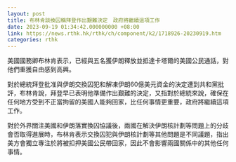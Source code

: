 ```yaml
---
layout: post
title: 布林肯談換囚稱拜登作出艱難決定　政府將繼續這項工作
date: 2023-09-19 01:34:42.000000000 +08:00
link: https://news.rthk.hk/rthk/ch/component/k2/1718926-20230919.htm
categories: rthk
---
```


美國國務卿布林肯表示，已經與五名獲伊朗釋放並抵達卡塔爾的美國公民通話，對他們重獲自由感到高興。

對於總統拜登批准與伊朗交換囚犯和解凍伊朗60億美元資金的決定遭到共和黨批評，布林肯說，拜登早已表明他準備作出艱難的決定，又指對於總統來說，確保在任何地方受到不正當拘留的美國人能夠回家，比任何事情更重要，政府將繼續這項工作。

對於外界關注美國和伊朗落實換囚協議後，兩國在解決伊朗核計劃等問題上的分歧會否取得進展時，布林肯表示交換囚犯與伊朗核計劃等其他問題是不同議題，指出美方會獨立專注於將被扣押美國公民帶回家，因此不會影響兩國關係中的其他任何事情。
